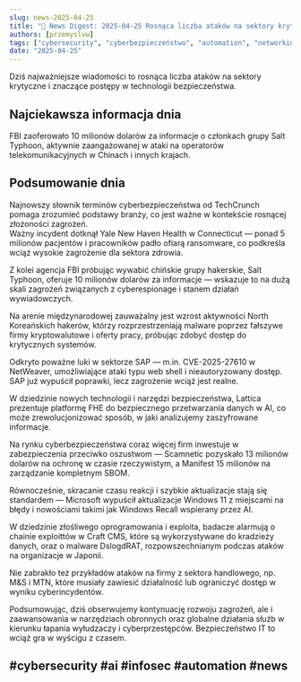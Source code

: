 ```yaml
---
slug: news-2025-04-25
title: "📰 News Digest: 2025-04-25 Rosnąca liczba ataków na sektory krytyczne"
authors: [przemyslvw]
tags: ["cybersecurity", "cyberbezpieczeństwo", "automation", "networking", "wydarzenia", "konferencje", "technologie", "ataki", "malware", "owasp", "web-security", "webapp", "pentesting", "privacy"]
date: "2025-04-25"
---
```


Dziś najważniejsze wiadomości to rosnąca liczba ataków na sektory krytyczne i znaczące postępy w technologii bezpieczeństwa.

## Najciekawsza informacja dnia
FBI zaoferowało 10 milionów dolarów za informacje o członkach grupy Salt Typhoon, aktywnie zaangażowanej w ataki na operatorów telekomunikacyjnych w Chinach i innych krajach.

## Podsumowanie dnia

Najnowszy słownik terminów cyberbezpieczeństwa od TechCrunch pomaga zrozumieć podstawy branży, co jest ważne w kontekście rosnącej złożoności zagrożeń.  
Ważny incydent dotknął Yale New Haven Health w Connecticut — ponad 5 milionów pacjentów i pracowników padło ofiarą ransomware, co podkreśla wciąż wysokie zagrożenie dla sektora zdrowia.

Z kolei agencja FBI próbując wywabić chińskie grupy hakerskie, Salt Typhoon, oferuje 10 milionów dolarów za informacje — wskazuje to na dużą skali zagrożeń związanych z cyberespionage i stanem działań wywiadowczych.

Na arenie międzynarodowej zauważalny jest wzrost aktywności North Koreańskich hakerów, którzy rozprzestrzeniają malware poprzez fałszywe firmy kryptowalutowe i oferty pracy, próbując zdobyć dostęp do krytycznych systemów.

Odkryto poważne luki w sektorze SAP — m.in. CVE-2025-27610 w NetWeaver, umożliwiające ataki typu web shell i nieautoryzowany dostęp. SAP już wypuścił poprawki, lecz zagrożenie wciąż jest realne.

W dziedzinie nowych technologii i narzędzi bezpieczeństwa, Lattica prezentuje platformę FHE do bezpiecznego przetwarzania danych w AI, co może zrewolucjonizować sposób, w jaki analizujemy zaszyfrowane informacje.

Na rynku cyberbezpieczeństwa coraz więcej firm inwestuje w zabezpieczenia przeciwko oszustwom — Scamnetic pozyskało 13 milionów dolarów na ochronę w czasie rzeczywistym, a Manifest 15 milionów na zarządzanie kompletnym SBOM.

Równocześnie, skracanie czasu reakcji i szybkie aktualizacje stają się standardem — Microsoft wypuścił aktualizacje Windows 11 z miejscami na błędy i nowościami takimi jak Windows Recall wspierany przez AI.  

W dziedzinie złośliwego oprogramowania i exploita, badacze alarmują o chainie exploittów w Craft CMS, które są wykorzystywane do kradzieży danych, oraz o malware DslogdRAT, rozpowszechnianym podczas ataków na organizacje w Japonii.

Nie zabrakło też przykładów ataków na firmy z sektora handlowego, np. M&S i MTN, które musiały zawiesić działalność lub ograniczyć dostęp w wyniku cyberincydentów.

Podsumowując, dziś obserwujemy kontynuację rozwoju zagrożeń, ale i zaawansowania w narzędziach obronnych oraz globalne działania służb w kierunku łapania wyłudzaczy i cyberprzestępców. Bezpieczeństwo IT to wciąż gra w wyścigu z czasem.

#cybersecurity #ai #infosec #automation #news
---